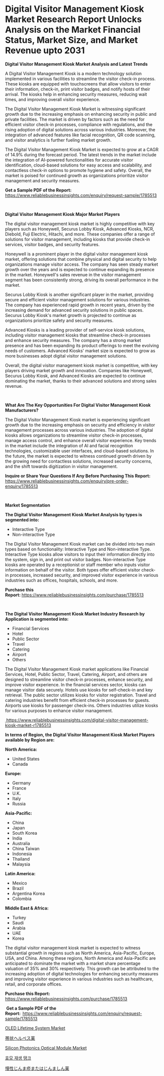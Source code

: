 <p><h1>Digital Visitor Management Kiosk Market Research Report Unlocks Analysis on the Market Financial Status, Market Size, and Market Revenue upto 2031</h1></p><p><strong>Digital Visitor Management Kiosk Market Analysis and Latest Trends</strong></p>
<p><p>A Digital Visitor Management Kiosk is a modern technology solution implemented in various facilities to streamline the visitor check-in process. These kiosks are equipped with touchscreens that allow visitors to enter their information, check-in, print visitor badges, and notify hosts of their arrival. The kiosks help in enhancing security measures, reducing wait times, and improving overall visitor experience.</p><p>The Digital Visitor Management Kiosk Market is witnessing significant growth due to the increasing emphasis on enhancing security in public and private facilities. The market is driven by factors such as the need for efficient visitor check-in processes, compliance with regulations, and the rising adoption of digital solutions across various industries. Moreover, the integration of advanced features like facial recognition, QR code scanning, and visitor analytics is further fueling market growth.</p><p>The Digital Visitor Management Kiosk Market is expected to grow at a CAGR of 14.9% during the forecast period. The latest trends in the market include the integration of AI-powered functionalities for accurate visitor identification, cloud-based solutions for easy access and scalability, and contactless check-in options to promote hygiene and safety. Overall, the market is poised for continued growth as organizations prioritize visitor management and security measures.</p></p>
<p><strong>Get a Sample PDF of the Report:&nbsp;</strong> <a href="https://www.reliablebusinessinsights.com/enquiry/request-sample/1785513">https://www.reliablebusinessinsights.com/enquiry/request-sample/1785513</a></p>
<p>&nbsp;</p>
<p><strong>Digital Visitor Management Kiosk Major Market Players</strong></p>
<p><p>The digital visitor management kiosk market is highly competitive with key players such as Honeywell, Securus Lobby Kiosk, Advanced Kiosks, NCR, Diebold, Fuji Electric, Hitachi, and more. These companies offer a range of solutions for visitor management, including kiosks that provide check-in services, visitor badges, and security features.</p><p>Honeywell is a prominent player in the digital visitor management kiosk market, offering solutions that combine physical and digital security to help organizations manage visitor access. The company has seen steady market growth over the years and is expected to continue expanding its presence in the market. Honeywell's sales revenue in the visitor management segment has been consistently strong, driving its overall performance in the market.</p><p>Securus Lobby Kiosk is another significant player in the market, providing secure and efficient visitor management solutions for various industries. The company has experienced rapid growth in recent years, driven by the increasing demand for advanced security solutions in public spaces. Securus Lobby Kiosk's market growth is projected to continue as organizations prioritize safety and security measures.</p><p>Advanced Kiosks is a leading provider of self-service kiosk solutions, including visitor management kiosks that streamline check-in processes and enhance security measures. The company has a strong market presence and has been expanding its product offerings to meet the evolving needs of customers. Advanced Kiosks' market size is expected to grow as more businesses adopt digital visitor management solutions.</p><p>Overall, the digital visitor management kiosk market is competitive, with key players driving market growth and innovation. Companies like Honeywell, Securus Lobby Kiosk, and Advanced Kiosks are expected to continue dominating the market, thanks to their advanced solutions and strong sales revenue.</p></p>
<p>&nbsp;</p>
<p><strong>What Are The Key Opportunities For Digital Visitor Management Kiosk Manufacturers?</strong></p>
<p><p>The Digital Visitor Management Kiosk market is experiencing significant growth due to the increasing emphasis on security and efficiency in visitor management processes across various industries. The adoption of digital kiosks allows organizations to streamline visitor check-in processes, manage access control, and enhance overall visitor experience. Key trends in the market include the integration of AI and facial recognition technologies, customizable user interfaces, and cloud-based solutions. In the future, the market is expected to witness continued growth driven by the growing need for contactless solutions, increased security concerns, and the shift towards digitization in visitor management.</p></p>
<p><strong>Inquire or Share Your Questions If Any Before Purchasing This Report:</strong> <a href="https://www.reliablebusinessinsights.com/enquiry/pre-order-enquiry/1785513">https://www.reliablebusinessinsights.com/enquiry/pre-order-enquiry/1785513</a></p>
<p>&nbsp;</p>
<p><strong>Market Segmentation</strong></p>
<p><strong>The Digital Visitor Management Kiosk Market Analysis by types is segmented into:</strong></p>
<p><ul><li>Interactive Type</li><li>Non-interactive Type</li></ul></p>
<p><p>The Digital Visitor Management Kiosk market can be divided into two main types based on functionality: Interactive Type and Non-interactive Type. Interactive Type kiosks allow visitors to input their information directly into the system, sign in, and print out visitor badges. Non-interactive Type kiosks are operated by a receptionist or staff member who inputs visitor information on behalf of the visitor. Both types offer efficient visitor check-in processes, increased security, and improved visitor experience in various industries such as offices, hospitals, schools, and more.</p></p>
<p><strong>Purchase this Report:&nbsp;</strong><a href="https://www.reliablebusinessinsights.com/purchase/1785513">https://www.reliablebusinessinsights.com/purchase/1785513</a></p>
<p>&nbsp;</p>
<p><strong>The Digital Visitor Management Kiosk Market Industry Research by Application is segmented into:</strong></p>
<p><ul><li>Financial Services</li><li>Hotel</li><li>Public Sector</li><li>Travel</li><li>Catering</li><li>Airport</li><li>Others</li></ul></p>
<p><p>The Digital Visitor Management Kiosk market applications like Financial Services, Hotel, Public Sector, Travel, Catering, Airport, and others are designed to streamline visitor check-in processes, enhance security, and improve visitor experience. In the financial services sector, kiosks can manage visitor data securely. Hotels use kiosks for self-check-in and key retrieval. The public sector utilizes kiosks for visitor registration. Travel and catering industries benefit from efficient check-in processes for guests. Airports use kiosks for passenger check-ins. Others industries utilize kiosks for various purposes to enhance visitor management.</p></p>
<p><a href="https://www.reliablebusinessinsights.com/digital-visitor-management-kiosk-market-r1785513">&nbsp;https://www.reliablebusinessinsights.com/digital-visitor-management-kiosk-market-r1785513</a></p>
<p><strong>In terms of Region, the Digital Visitor Management Kiosk Market Players available by Region are:</strong></p>
<p>
    <p> <strong> North America: </strong>
        <ul>
            <li>United States</li>
            <li>Canada</li>
        </ul>
        </p> 
    <p> <strong> Europe: </strong>
        <ul>
            <li>Germany</li>
            <li>France</li>
            <li>U.K.</li>
            <li>Italy</li>
            <li>Russia</li>
        </ul>
        </p> 
    <p> <strong> Asia-Pacific: </strong>
        <ul>
            <li>China</li>
            <li>Japan</li>
            <li>South Korea</li>
            <li>India</li>
            <li>Australia</li>
            <li>China Taiwan</li>
            <li>Indonesia</li>
            <li>Thailand</li>
            <li>Malaysia</li>
        </ul>
        </p> 
    <p> <strong> Latin America: </strong>
        <ul>
            <li>Mexico</li>
            <li>Brazil</li>
            <li>Argentina Korea</li>
            <li>Colombia</li>
        </ul>
        </p> 
    <p> <strong> Middle East & Africa: </strong>
        <ul>
            <li>Turkey</li>
            <li>Saudi</li>
            <li>Arabia</li>
            <li>UAE</li>
            <li>Korea</li>
        </ul>
    </p>
    </p>
<p><p>The digital visitor management kiosk market is expected to witness substantial growth in regions such as North America, Asia-Pacific, Europe, USA, and China. Among these regions, North America and Asia-Pacific are anticipated to dominate the market with a market share percentage valuation of 35% and 30% respectively. This growth can be attributed to the increasing adoption of digital technologies for enhancing security measures and improving visitor experience in various industries such as healthcare, retail, and corporate offices.</p></p>
<p><strong>Purchase this Report: </strong><a href="https://www.reliablebusinessinsights.com/purchase/1785513">https://www.reliablebusinessinsights.com/purchase/1785513</a></p>
<p>&nbsp;<strong>Get a Sample PDF of the Report:&nbsp;&nbsp;</strong><a href="https://www.reliablebusinessinsights.com/enquiry/request-sample/1785513">https://www.reliablebusinessinsights.com/enquiry/request-sample/1785513</a></p>
<p><strong></strong></p>
<p><p><a href="https://github.com/Alonsoolds3wq1d81czn8rbol/Market-Research-Report-List-2/blob/main/oled-lifetime-system-market.md">OLED Lifetime System Market</a></p><p><a href="https://github.com/charm854/Market-Research-Report-List-1/blob/main/3851060105035.md">帯状ヘルペス薬</a></p><p><a href="https://issuu.com/reportprime-2/docs/silicon-photonics-optical-module-market-size-2030.">Silicon Photonics Optical Module Market</a></p><p><a href="https://github.com/RichardLueilwitz787/Market-Research-Report-List-2/blob/main/949839498746.md">효모 재생 탱크</a></p><p><a href="https://github.com/LeanneBruen2023/Market-Research-Report-List-2/blob/main/3756604105034.md">慢性じんま疹またはじんましん薬</a></p></p>